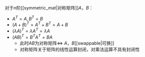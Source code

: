 对于$n$阶[[symmetric_mat|对称矩阵]]$A$，$B$：
- $A^T=A,B^T=B$
- $(A+B)^T=A^T+B^T=A+B$
- $(\lambda A)^T=\lambda A^T=\lambda A$
- $(AB)^T=B^TA^T=BA$
	- 此时$AB$为对称矩阵$\iff$ $A$，$B$[[swappable|可换]]
	- 对称矩阵关于矩阵的线性运算封闭，对乘法运算不具有封闭性